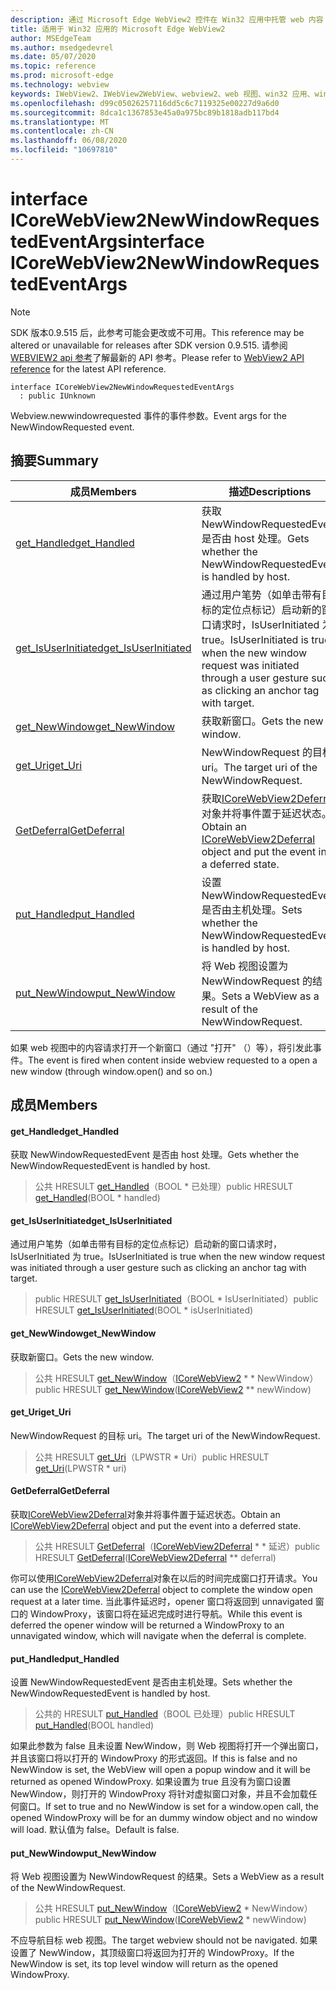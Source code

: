 ```yaml
---
description: 通过 Microsoft Edge WebView2 控件在 Win32 应用中托管 web 内容
title: 适用于 Win32 应用的 Microsoft Edge WebView2
author: MSEdgeTeam
ms.author: msedgedevrel
ms.date: 05/07/2020
ms.topic: reference
ms.prod: microsoft-edge
ms.technology: webview
keywords: IWebView2、IWebView2WebView、webview2、web 视图、win32 应用、win32、edge、ICoreWebView2、ICoreWebView2Controller、浏览器控件、边缘 html
ms.openlocfilehash: d99c05026257116dd5c6c7119325e00227d9a6d0
ms.sourcegitcommit: 8dca1c1367853e45a0a975bc89b1818adb117bd4
ms.translationtype: MT
ms.contentlocale: zh-CN
ms.lasthandoff: 06/08/2020
ms.locfileid: "10697810"
---
```

# <span data-ttu-id="145ef-104">interface ICoreWebView2NewWindowRequestedEventArgs</span><span class="sxs-lookup"><span data-stu-id="145ef-104">interface ICoreWebView2NewWindowRequestedEventArgs</span></span> 

> [!NOTE]
> <span data-ttu-id="145ef-105">SDK 版本0.9.515 后，此参考可能会更改或不可用。</span><span class="sxs-lookup"><span data-stu-id="145ef-105">This reference may be altered or unavailable for releases after SDK version 0.9.515.</span></span> <span data-ttu-id="145ef-106">请参阅[WEBVIEW2 api 参考](../../../webview2-api-reference.md)了解最新的 API 参考。</span><span class="sxs-lookup"><span data-stu-id="145ef-106">Please refer to [WebView2 API reference](../../../webview2-api-reference.md) for the latest API reference.</span></span>

```
interface ICoreWebView2NewWindowRequestedEventArgs
  : public IUnknown
```

<span data-ttu-id="145ef-107">Webview.newwindowrequested 事件的事件参数。</span><span class="sxs-lookup"><span data-stu-id="145ef-107">Event args for the NewWindowRequested event.</span></span>

## <span data-ttu-id="145ef-108">摘要</span><span class="sxs-lookup"><span data-stu-id="145ef-108">Summary</span></span>

 <span data-ttu-id="145ef-109">成员</span><span class="sxs-lookup"><span data-stu-id="145ef-109">Members</span></span>                        | <span data-ttu-id="145ef-110">描述</span><span class="sxs-lookup"><span data-stu-id="145ef-110">Descriptions</span></span>
--------------------------------|---------------------------------------------
[<span data-ttu-id="145ef-111">get_Handled</span><span class="sxs-lookup"><span data-stu-id="145ef-111">get_Handled</span></span>](#get_handled) | <span data-ttu-id="145ef-112">获取 NewWindowRequestedEvent 是否由 host 处理。</span><span class="sxs-lookup"><span data-stu-id="145ef-112">Gets whether the NewWindowRequestedEvent is handled by host.</span></span>
[<span data-ttu-id="145ef-113">get_IsUserInitiated</span><span class="sxs-lookup"><span data-stu-id="145ef-113">get_IsUserInitiated</span></span>](#get_isuserinitiated) | <span data-ttu-id="145ef-114">通过用户笔势（如单击带有目标的定位点标记）启动新的窗口请求时，IsUserInitiated 为 true。</span><span class="sxs-lookup"><span data-stu-id="145ef-114">IsUserInitiated is true when the new window request was initiated through a user gesture such as clicking an anchor tag with target.</span></span>
[<span data-ttu-id="145ef-115">get_NewWindow</span><span class="sxs-lookup"><span data-stu-id="145ef-115">get_NewWindow</span></span>](#get_newwindow) | <span data-ttu-id="145ef-116">获取新窗口。</span><span class="sxs-lookup"><span data-stu-id="145ef-116">Gets the new window.</span></span>
[<span data-ttu-id="145ef-117">get_Uri</span><span class="sxs-lookup"><span data-stu-id="145ef-117">get_Uri</span></span>](#get_uri) | <span data-ttu-id="145ef-118">NewWindowRequest 的目标 uri。</span><span class="sxs-lookup"><span data-stu-id="145ef-118">The target uri of the NewWindowRequest.</span></span>
[<span data-ttu-id="145ef-119">GetDeferral</span><span class="sxs-lookup"><span data-stu-id="145ef-119">GetDeferral</span></span>](#getdeferral) | <span data-ttu-id="145ef-120">获取[ICoreWebView2Deferral](icorewebview2deferral.md)对象并将事件置于延迟状态。</span><span class="sxs-lookup"><span data-stu-id="145ef-120">Obtain an [ICoreWebView2Deferral](icorewebview2deferral.md) object and put the event into a deferred state.</span></span>
[<span data-ttu-id="145ef-121">put_Handled</span><span class="sxs-lookup"><span data-stu-id="145ef-121">put_Handled</span></span>](#put_handled) | <span data-ttu-id="145ef-122">设置 NewWindowRequestedEvent 是否由主机处理。</span><span class="sxs-lookup"><span data-stu-id="145ef-122">Sets whether the NewWindowRequestedEvent is handled by host.</span></span>
[<span data-ttu-id="145ef-123">put_NewWindow</span><span class="sxs-lookup"><span data-stu-id="145ef-123">put_NewWindow</span></span>](#put_newwindow) | <span data-ttu-id="145ef-124">将 Web 视图设置为 NewWindowRequest 的结果。</span><span class="sxs-lookup"><span data-stu-id="145ef-124">Sets a WebView as a result of the NewWindowRequest.</span></span>

<span data-ttu-id="145ef-125">如果 web 视图中的内容请求打开一个新窗口（通过 "打开" （）等），将引发此事件。</span><span class="sxs-lookup"><span data-stu-id="145ef-125">The event is fired when content inside webview requested to a open a new window (through window.open() and so on.)</span></span>

## <span data-ttu-id="145ef-126">成员</span><span class="sxs-lookup"><span data-stu-id="145ef-126">Members</span></span>

#### <span data-ttu-id="145ef-127">get_Handled</span><span class="sxs-lookup"><span data-stu-id="145ef-127">get_Handled</span></span> 

<span data-ttu-id="145ef-128">获取 NewWindowRequestedEvent 是否由 host 处理。</span><span class="sxs-lookup"><span data-stu-id="145ef-128">Gets whether the NewWindowRequestedEvent is handled by host.</span></span>

> <span data-ttu-id="145ef-129">公共 HRESULT [get_Handled](#get_handled)（BOOL \* 已处理）</span><span class="sxs-lookup"><span data-stu-id="145ef-129">public HRESULT [get_Handled](#get_handled)(BOOL \* handled)</span></span>

#### <span data-ttu-id="145ef-130">get_IsUserInitiated</span><span class="sxs-lookup"><span data-stu-id="145ef-130">get_IsUserInitiated</span></span> 

<span data-ttu-id="145ef-131">通过用户笔势（如单击带有目标的定位点标记）启动新的窗口请求时，IsUserInitiated 为 true。</span><span class="sxs-lookup"><span data-stu-id="145ef-131">IsUserInitiated is true when the new window request was initiated through a user gesture such as clicking an anchor tag with target.</span></span>

> <span data-ttu-id="145ef-132">public HRESULT [get_IsUserInitiated](#get_isuserinitiated)（BOOL \* IsUserInitiated）</span><span class="sxs-lookup"><span data-stu-id="145ef-132">public HRESULT [get_IsUserInitiated](#get_isuserinitiated)(BOOL \* isUserInitiated)</span></span>

#### <span data-ttu-id="145ef-133">get_NewWindow</span><span class="sxs-lookup"><span data-stu-id="145ef-133">get_NewWindow</span></span> 

<span data-ttu-id="145ef-134">获取新窗口。</span><span class="sxs-lookup"><span data-stu-id="145ef-134">Gets the new window.</span></span>

> <span data-ttu-id="145ef-135">公共 HRESULT [get_NewWindow](#get_newwindow)（[ICoreWebView2](icorewebview2.md) \* \* NewWindow）</span><span class="sxs-lookup"><span data-stu-id="145ef-135">public HRESULT [get_NewWindow](#get_newwindow)([ICoreWebView2](icorewebview2.md) \*\* newWindow)</span></span>

#### <span data-ttu-id="145ef-136">get_Uri</span><span class="sxs-lookup"><span data-stu-id="145ef-136">get_Uri</span></span> 

<span data-ttu-id="145ef-137">NewWindowRequest 的目标 uri。</span><span class="sxs-lookup"><span data-stu-id="145ef-137">The target uri of the NewWindowRequest.</span></span>

> <span data-ttu-id="145ef-138">公共 HRESULT [get_Uri](#get_uri)（LPWSTR \* Uri）</span><span class="sxs-lookup"><span data-stu-id="145ef-138">public HRESULT [get_Uri](#get_uri)(LPWSTR \* uri)</span></span>

#### <span data-ttu-id="145ef-139">GetDeferral</span><span class="sxs-lookup"><span data-stu-id="145ef-139">GetDeferral</span></span> 

<span data-ttu-id="145ef-140">获取[ICoreWebView2Deferral](icorewebview2deferral.md)对象并将事件置于延迟状态。</span><span class="sxs-lookup"><span data-stu-id="145ef-140">Obtain an [ICoreWebView2Deferral](icorewebview2deferral.md) object and put the event into a deferred state.</span></span>

> <span data-ttu-id="145ef-141">公共 HRESULT [GetDeferral](#getdeferral)（[ICoreWebView2Deferral](icorewebview2deferral.md) \* \* 延迟）</span><span class="sxs-lookup"><span data-stu-id="145ef-141">public HRESULT [GetDeferral](#getdeferral)([ICoreWebView2Deferral](icorewebview2deferral.md) \*\* deferral)</span></span>

<span data-ttu-id="145ef-142">你可以使用[ICoreWebView2Deferral](icorewebview2deferral.md)对象在以后的时间完成窗口打开请求。</span><span class="sxs-lookup"><span data-stu-id="145ef-142">You can use the [ICoreWebView2Deferral](icorewebview2deferral.md) object to complete the window open request at a later time.</span></span> <span data-ttu-id="145ef-143">当此事件延迟时，opener 窗口将返回到 unnavigated 窗口的 WindowProxy，该窗口将在延迟完成时进行导航。</span><span class="sxs-lookup"><span data-stu-id="145ef-143">While this event is deferred the opener window will be returned a WindowProxy to an unnavigated window, which will navigate when the deferral is complete.</span></span>

#### <span data-ttu-id="145ef-144">put_Handled</span><span class="sxs-lookup"><span data-stu-id="145ef-144">put_Handled</span></span> 

<span data-ttu-id="145ef-145">设置 NewWindowRequestedEvent 是否由主机处理。</span><span class="sxs-lookup"><span data-stu-id="145ef-145">Sets whether the NewWindowRequestedEvent is handled by host.</span></span>

> <span data-ttu-id="145ef-146">公共的 HRESULT [put_Handled](#put_handled)（BOOL 已处理）</span><span class="sxs-lookup"><span data-stu-id="145ef-146">public HRESULT [put_Handled](#put_handled)(BOOL handled)</span></span>

<span data-ttu-id="145ef-147">如果此参数为 false 且未设置 NewWindow，则 Web 视图将打开一个弹出窗口，并且该窗口将以打开的 WindowProxy 的形式返回。</span><span class="sxs-lookup"><span data-stu-id="145ef-147">If this is false and no NewWindow is set, the WebView will open a popup window and it will be returned as opened WindowProxy.</span></span> <span data-ttu-id="145ef-148">如果设置为 true 且没有为窗口设置 NewWindow，则打开的 WindowProxy 将针对虚拟窗口对象，并且不会加载任何窗口。</span><span class="sxs-lookup"><span data-stu-id="145ef-148">If set to true and no NewWindow is set for a window.open call, the opened WindowProxy will be for an dummy window object and no window will load.</span></span> <span data-ttu-id="145ef-149">默认值为 false。</span><span class="sxs-lookup"><span data-stu-id="145ef-149">Default is false.</span></span>

#### <span data-ttu-id="145ef-150">put_NewWindow</span><span class="sxs-lookup"><span data-stu-id="145ef-150">put_NewWindow</span></span> 

<span data-ttu-id="145ef-151">将 Web 视图设置为 NewWindowRequest 的结果。</span><span class="sxs-lookup"><span data-stu-id="145ef-151">Sets a WebView as a result of the NewWindowRequest.</span></span>

> <span data-ttu-id="145ef-152">公共 HRESULT [put_NewWindow](#put_newwindow)（[ICoreWebView2](icorewebview2.md) \* NewWindow）</span><span class="sxs-lookup"><span data-stu-id="145ef-152">public HRESULT [put_NewWindow](#put_newwindow)([ICoreWebView2](icorewebview2.md) \* newWindow)</span></span>

<span data-ttu-id="145ef-153">不应导航目标 web 视图。</span><span class="sxs-lookup"><span data-stu-id="145ef-153">The target webview should not be navigated.</span></span> <span data-ttu-id="145ef-154">如果设置了 NewWindow，其顶级窗口将返回为打开的 WindowProxy。</span><span class="sxs-lookup"><span data-stu-id="145ef-154">If the NewWindow is set, its top level window will return as the opened WindowProxy.</span></span>


